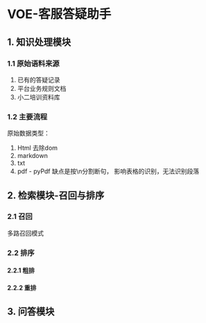 # VOE-客服答疑助手

## 1. 知识处理模块



### 1.1 原始语料来源

1. 已有的答疑记录
2. 平台业务规则文档
3. 小二培训资料库

### 1.2 主要流程

原始数据类型：

1. Html 去除dom
2. markdown 
3. txt 
4. pdf - pyPdf  缺点是按\n分割断句， 影响表格的识别，无法识别段落



## 2. 检索模块-召回与排序

### 2.1 召回

多路召回模式



### 2.2 排序



#### 2.2.1 粗排



#### 2.2.2 重排



## 3. 问答模块



